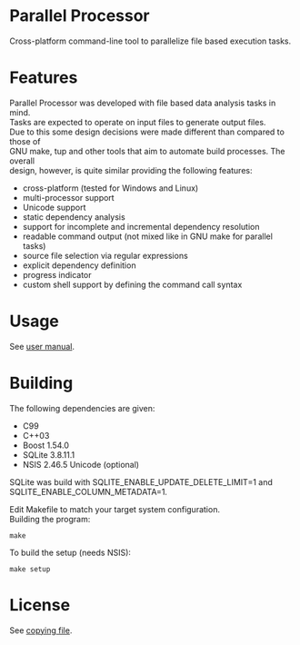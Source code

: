 Parallel Processor
==================

Cross-platform command-line tool to parallelize file based execution tasks.  

Features
========

Parallel Processor was developed with file based data analysis tasks in mind.  
Tasks are expected to operate on input files to generate output files.  
Due to this some design decisions were made different than compared to those of  
GNU make, tup and other tools that aim to automate build processes. The overall  
design, however, is quite similar providing the following features:  
- cross-platform (tested for Windows and Linux)
- multi-processor support
- Unicode support
- static dependency analysis
- support for incomplete and incremental dependency resolution
- readable command output (not mixed like in GNU make for parallel tasks)
- source file selection via regular expressions
- explicit dependency definition
- progress indicator
- custom shell support by defining the command call syntax

Usage
=====

See [user manual](doc/pp-user-manual.pdf).  

Building
========

The following dependencies are given:  
- C99
- C++03
- Boost 1.54.0
- SQLite 3.8.11.1
- NSIS 2.46.5 Unicode (optional)

SQLite was build with SQLITE_ENABLE_UPDATE_DELETE_LIMIT=1 and  
SQLITE_ENABLE_COLUMN_METADATA=1.  
  
Edit Makefile to match your target system configuration.  
Building the program:  

    make

To build the setup (needs NSIS):  

    make setup

License
=======

See [copying file](doc/COPYING).  
